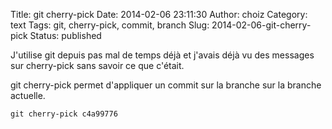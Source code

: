 Title: git cherry-pick
Date: 2014-02-06 23:11:30
Author: choiz
Category: text
Tags: git, cherry-pick, commit, branch
Slug: 2014-02-06-git-cherry-pick
Status: published

J'utilise git depuis pas mal de temps déjà et j'avais déjà vu des
messages sur cherry-pick sans savoir ce que c'était.

git cherry-pick permet d'appliquer un commit sur la branche sur la
branche actuelle.

    git cherry-pick c4a99776
